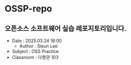 # OSSP-repo
## 오픈소스 소프트웨어 실습 레포지토리입니다.

- Date : 2025.03.24 16:00  
  - Author : Sieun Lee
- Subject : OSS Practice
- Classroom : 다향관 103
